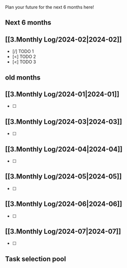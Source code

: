 Plan your future for the next 6 months here!
## Next 6 months
## [[3.Monthly Log/2024-02|2024-02]]
- [/] TODO 1
- [<] TODO 2
- [<] TODO 3




## old months

## [[3.Monthly Log/2024-01|2024-01]]
- [ ] 

## [[3.Monthly Log/2024-03|2024-03]]
- [ ] 

## [[3.Monthly Log/2024-04|2024-04]]
- [ ] 

## [[3.Monthly Log/2024-05|2024-05]]
- [ ] 

## [[3.Monthly Log/2024-06|2024-06]]
- [ ] 

## [[3.Monthly Log/2024-07|2024-07]]
- [ ] 



## Task selection pool



















